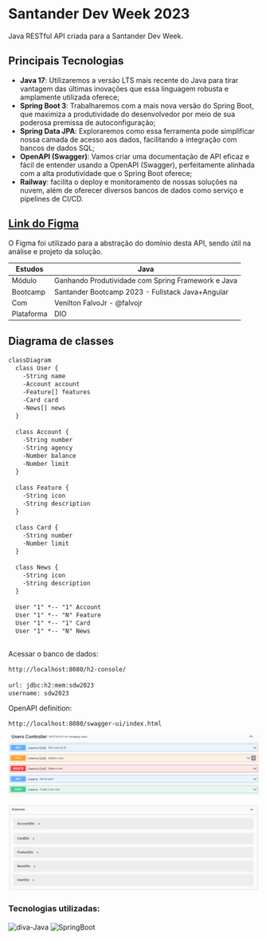 # Santander Dev Week 2023

Java RESTful API criada para a Santander Dev Week.

## Principais Tecnologias
 - **Java 17**: Utilizaremos a versão LTS mais recente do Java para tirar vantagem das últimas inovações que essa linguagem robusta e amplamente utilizada oferece;
 - **Spring Boot 3**: Trabalharemos com a mais nova versão do Spring Boot, que maximiza a produtividade do desenvolvedor por meio de sua poderosa premissa de autoconfiguração;
 - **Spring Data JPA**: Exploraremos como essa ferramenta pode simplificar nossa camada de acesso aos dados, facilitando a integração com bancos de dados SQL;
 - **OpenAPI (Swagger)**: Vamos criar uma documentação de API eficaz e fácil de entender usando a OpenAPI (Swagger), perfeitamente alinhada com a alta produtividade que o Spring Boot oferece;
 - **Railway**: facilita o deploy e monitoramento de nossas soluções na nuvem, além de oferecer diversos bancos de dados como serviço e pipelines de CI/CD.

## [Link do Figma](https://www.figma.com/file/0ZsjwjsYlYd3timxqMWlbj/SANTANDER---Projeto-Web%2FMobile?type=design&node-id=1421%3A432&mode=design&t=6dPQuerScEQH0zAn-1)

O Figma foi utilizado para a abstração do domínio desta API, sendo útil na análise e projeto da solução.


| Estudos    | Java                                                |
|------------|-----------------------------------------------------|
| Módulo     | Ganhando Produtividade com Spring Framework e Java  |
| Bootcamp   | Santander Bootcamp 2023 - Fullstack Java+Angular    |
| Com        | Venilton FalvoJr - @falvojr                         |
| Plataforma | DIO                                                 |

## Diagrama de classes

```mermaid
classDiagram
  class User {
    -String name
    -Account account
    -Feature[] features
    -Card card
    -News[] news
  }

  class Account {
    -String number
    -String agency
    -Number balance
    -Number limit
  }

  class Feature {
    -String icon
    -String description
  }

  class Card {
    -String number
    -Number limit
  }

  class News {
    -String icon
    -String description
  }

  User "1" *-- "1" Account
  User "1" *-- "N" Feature
  User "1" *-- "1" Card
  User "1" *-- "N" News
```

##
Acessar o banco de dados:
```
http://localhost:8080/h2-console/

url: jdbc:h2:mem:sdw2023
username: sdw2023
```

OpenAPI definition:
```
http://localhost:8080/swagger-ui/index.html
```

![Tela do swagger](assets/RestAPI.png)

![Tela do swagger](assets/schemas.png)

### Tecnologias utilizadas:

<div>
  <img align="center" alt="diva-Java" height="30" width="40" src="https://cdn.jsdelivr.net/gh/devicons/devicon/icons/java/java-original.svg">
  <img align="center" alt="SpringBoot" height="25" width="25" src="https://cdn.jsdelivr.net/gh/devicons/devicon/icons/spring/spring-original.svg" />
</div>